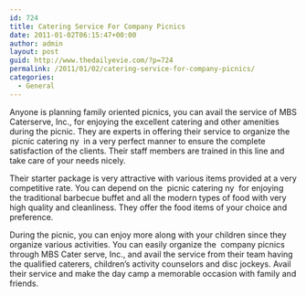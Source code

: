 ```yaml
---
id: 724
title: Catering Service For Company Picnics
date: 2011-01-02T06:15:47+00:00
author: admin
layout: post
guid: http://www.thedailyevie.com/?p=724
permalink: /2011/01/02/catering-service-for-company-picnics/
categories:
  - General
---
```

Anyone is planning family oriented picnics, you can avail the service of MBS Caterserve, Inc., for enjoying the excellent catering and other amenities during the picnic. They are experts in offering their service to organize the &nbsp;picnic catering ny&nbsp; in a very perfect manner to ensure the complete satisfaction of the clients. Their staff members are trained in this line and take care of your needs nicely.

Their starter package is very attractive with various items provided at a very competitive rate. You can depend on the &nbsp;picnic catering ny&nbsp; for enjoying the traditional barbecue buffet and all the modern types of food with very high quality and cleanliness. They offer the food items of your choice and preference.

During the picnic, you can enjoy more along with your children since they organize various activities. You can easily organize the &nbsp;company picnics&nbsp; through MBS Cater serve, Inc., and avail the service from their team having the qualified caterers, children&#8217;s activity counselors and disc jockeys. Avail their service and make the day camp a memorable occasion with family and friends.